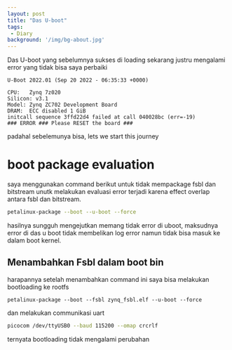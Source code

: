 ```yaml
---
layout: post
title: "Das U-boot"
tags:
 - Diary
background: '/img/bg-about.jpg'
---
```


Das U-boot yang sebelumnya sukses di loading sekarang justru mengalami error yang tidak bisa saya perbaiki

```shell
U-Boot 2022.01 (Sep 20 2022 - 06:35:33 +0000)

CPU:   Zynq 7z020
Silicon: v3.1
Model: Zynq ZC702 Development Board
DRAM:  ECC disabled 1 GiB
initcall sequence 3ffd22d4 failed at call 040028bc (err=-19)
### ERROR ### Please RESET the board ###
```
padahal sebelemunya bisa, lets we start this journey

# boot package evaluation 
saya menggunakan command berikut untuk tidak mempackage fsbl dan bitstream unutk melakukan evaluasi error terjadi karena effect overlap antara fsbl dan bitstream.
```bash
petalinux-package --boot --u-boot --force
```
hasilnya sungguh mengejutkan memang tidak error di uboot, maksudnya error di das u boot tidak membelikan log error namun tidak bisa masuk ke dalam boot kernel.

## Menambahkan Fsbl dalam boot bin
harapannya setelah menambahkan command ini saya bisa melakukan bootloading ke rootfs
```shell
petalinux-package --boot --fsbl zynq_fsbl.elf --u-boot --force 
```
dan melakukan communikasi uart
```bash
picocom /dev/ttyUSB0 --baud 115200 --omap crcrlf
```
ternyata bootloading tidak mengalami perubahan